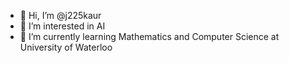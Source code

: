 - 👋 Hi, I’m @j225kaur
- 👀 I’m interested in AI
- 🌱 I’m currently learning Mathematics and Computer Science at University of Waterloo

<!---
j225kaur/j225kaur is a ✨ special ✨ repository because its `README.md` (this file) appears on your GitHub profile.
You can click the Preview link to take a look at your changes.
--->
